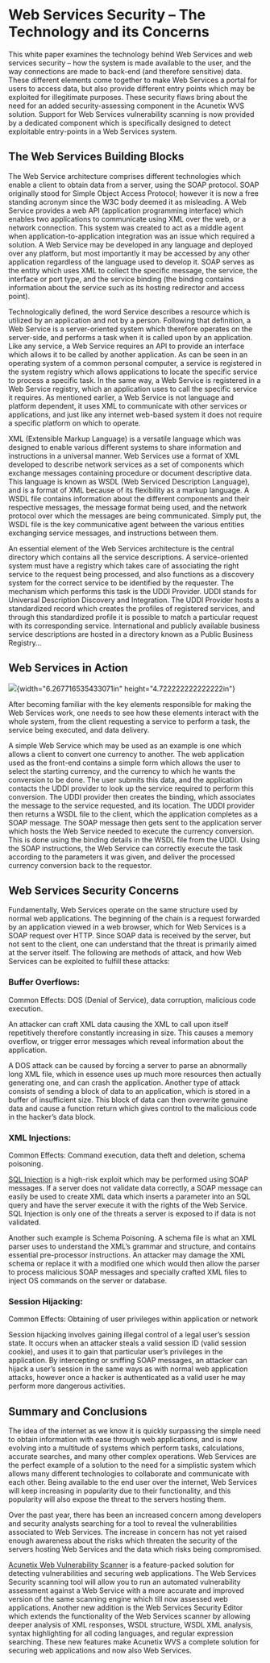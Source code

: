 **Web Services Security – The Technology and its Concerns**
===========================================================

This white paper examines the technology behind Web Services and web
services security – how the system is made available to the user, and
the way connections are made to back-end (and therefore sensitive) data.
These different elements come together to make Web Services a portal for
users to access data, but also provide different entry points which may
be exploited for illegitimate purposes. These security flaws bring about
the need for an added security-assessing component in the Acunetix WVS
solution. Support for Web Services vulnerability scanning is now
provided by a dedicated component which is specifically designed to
detect exploitable entry-points in a Web Services system.

**The Web Services Building Blocks**
------------------------------------

The Web Service architecture comprises different technologies which
enable a client to obtain data from a server, using the SOAP protocol.
SOAP originally stood for Simple Object Access Protocol; however it is
now a free standing acronym since the W3C body deemed it as misleading.
A Web Service provides a web API (application programming interface)
which enables two applications to communicate using XML over the web, or
a network connection. This system was created to act as a middle agent
when application-to-application integration was an issue which required
a solution. A Web Service may be developed in any language and deployed
over any platform, but most importantly it may be accessed by any other
application regardless of the language used to develop it. SOAP serves
as the entity which uses XML to collect the specific message, the
service, the interface or port type, and the service binding (the
binding contains information about the service such as its hosting
redirector and access point).

Technologically defined, the word Service describes a resource which is
utilized by an application and not by a person. Following that
definition, a Web Service is a server-oriented system which therefore
operates on the server-side, and performs a task when it is called upon
by an application. Like any service, a Web Service requires an API to
provide an interface which allows it to be called by another
application. As can be seen in an operating system of a common personal
computer, a service is registered in the system registry which allows
applications to locate the specific service to process a specific task.
In the same way, a Web Service is registered in a Web Service registry,
which an application uses to call the specific service it requires. As
mentioned earlier, a Web Service is not language and platform dependent,
it uses XML to communicate with other services or applications, and just
like any internet web-based system it does not require a specific
platform on which to operate.

XML (Extensible Markup Language) is a versatile language which was
designed to enable various different systems to share information and
instructions in a universal manner. Web Services use a format of XML
developed to describe network services as a set of components which
exchange messages containing procedure or document descriptive data.
This language is known as WSDL (Web Serviced Description Language), and
is a format of XML because of its flexibility as a markup language. A
WSDL file contains information about the different components and their
respective messages, the message format being used, and the network
protocol over which the messages are being communicated. Simply put, the
WSDL file is the key communicative agent between the various entities
exchanging service messages, and instructions between them.

An essential element of the Web Services architecture is the central
directory which contains all the service descriptions. A
service-oriented system must have a registry which takes care of
associating the right service to the request being processed, and also
functions as a discovery system for the correct service to be identified
by the requester. The mechanism which performs this task is the UDDI
Provider. UDDI stands for Universal Description Discovery and
Integration. The UDDI Provider hosts a standardized record which creates
the profiles of registered services, and through this standardized
profile it is possible to match a particular request with its
corresponding service. International and publicly available business
service descriptions are hosted in a directory known as a Public
Business Registry…

**Web Services in Action**
--------------------------

![](media/website-security/web-services-wp.md-images/media/image01.gif){width="6.267716535433071in"
height="4.722222222222222in"}

After becoming familiar with the key elements responsible for making the
Web Services work, one needs to see how these elements interact with the
whole system, from the client requesting a service to perform a task,
the service being executed, and data delivery.

A simple Web Service which may be used as an example is one which allows
a client to convert one currency to another. The web application used as
the front-end contains a simple form which allows the user to select the
starting currency, and the currency to which he wants the conversion to
be done. The user submits this data, and the application contacts the
UDDI provider to look up the service required to perform this
conversion. The UDDI provider then creates the binding, which associates
the message to the service requested, and its location. The UDDI
provider then returns a WSDL file to the client, which the application
completes as a SOAP message. The SOAP message then gets sent to the
application server which hosts the Web Service needed to execute the
currency conversion. This is done using the binding details in the WSDL
file from the UDDI. Using the SOAP instructions, the Web Service can
correctly execute the task according to the parameters it was given, and
deliver the processed currency conversion back to the requestor.

**Web Services Security Concerns**
----------------------------------

Fundamentally, Web Services operate on the same structure used by normal
web applications. The beginning of the chain is a request forwarded by
an application viewed in a web browser, which for Web Services is a SOAP
request over HTTP. Since SOAP data is received by the server, but not
sent to the client, one can understand that the threat is primarily
aimed at the server itself. The following are methods of attack, and how
Web Services can be exploited to fulfill these attacks:

### **Buffer Overflows:**

Common Effects: DOS (Denial of Service), data corruption, malicious code
execution.

An attacker can craft XML data causing the XML to call upon itself
repetitively therefore constantly increasing in size. This causes a
memory overflow, or trigger error messages which reveal information
about the application.

A DOS attack can be caused by forcing a server to parse an abnormally
long XML file, which in essence uses up much more resources then
actually generating one, and can crash the application. Another type of
attack consists of sending a block of data to an application, which is
stored in a buffer of insufficient size. This block of data can then
overwrite genuine data and cause a function return which gives control
to the malicious code in the hacker’s data block.

### **XML Injections:**

Common Effects: Command execution, data theft and deletion, schema
poisoning.

[SQL
Injection](http://www.acunetix.com/vulnerability-scanner/sql-injection/)
is a high-risk exploit which may be performed using SOAP messages. If a
server does not validate data correctly, a SOAP message can easily be
used to create XML data which inserts a parameter into an SQL query and
have the server execute it with the rights of the Web Service. SQL
Injection is only one of the threats a server is exposed to if data is
not validated.

Another such example is Schema Poisoning. A schema file is what an XML
parser uses to understand the XML’s grammar and structure, and contains
essential pre-processor instructions. An attacker may damage the XML
schema or replace it with a modified one which would then allow the
parser to process malicious SOAP messages and specially crafted XML
files to inject OS commands on the server or database.

### **Session Hijacking:**

Common Effects: Obtaining of user privileges within application or
network

Session hijacking involves gaining illegal control of a legal user’s
session state. It occurs when an attacker steals a valid session ID
(valid session cookie), and uses it to gain that particular user’s
privileges in the application. By intercepting or sniffing SOAP
messages, an attacker can hijack a user’s session in the same ways as
with normal web application attacks, however once a hacker is
authenticated as a valid user he may perform more dangerous activities.

**Summary and Conclusions**
---------------------------

The idea of the internet as we know it is quickly surpassing the simple
need to obtain information with ease through web applications, and is
now evolving into a multitude of systems which perform tasks,
calculations, accurate searches, and many other complex operations. Web
Services are the perfect example of a solution to the need for a
simplistic system which allows many different technologies to
collaborate and communicate with each other. Being available to the end
user over the internet, Web Services will keep increasing in popularity
due to their functionality, and this popularity will also expose the
threat to the servers hosting them.

Over the past year, there has been an increased concern among developers
and security analysts searching for a tool to reveal the vulnerabilities
associated to Web Services. The increase in concern has not yet raised
enough awareness about the risks which threaten the security of the
servers hosting Web Services and the data which risks being compromised.

[Acunetix Web Vulnerability
Scanner](http://www.acunetix.com/vulnerability-scanner/) is a
feature-packed solution for detecting vulnerabilities and securing web
applications. The Web Services Security scanning tool will allow you to
run an automated vulnerability assessment against a Web Service with a
more accurate and improved version of the same scanning engine which
till now assessed web applications. Another new addition is the Web
Services Security Editor which extends the functionality of the Web
Services scanner by allowing deeper analysis of XML responses, WSDL
structure, WSDL XML analysis, syntax highlighting for all coding
languages, and regular expression searching. These new features make
Acunetix WVS a complete solution for securing web applications and now
also Web Services.

